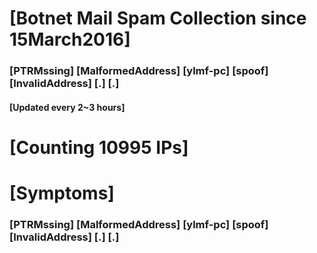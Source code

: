 # [Botnet Mail Spam Collection since 15March2016]
### [PTRMssing] [MalformedAddress] [ylmf-pc] [spoof] [InvalidAddress] [.] [.]
#### [Updated every 2~3 hours]

# [Counting 10995 IPs]

# [Symptoms] 
###   [PTRMssing] [MalformedAddress] [ylmf-pc] [spoof] [InvalidAddress] [.] [.]
